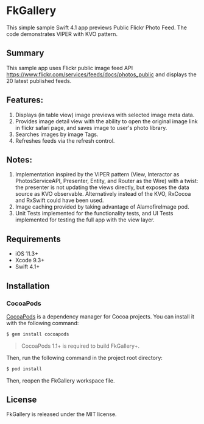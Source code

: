 # FkGallery
This simple sample Swift 4.1 app previews Public Flickr Photo Feed. The code demonstrates VIPER with KVO pattern. 

## Summary
This sample app uses Flickr public image feed API https://www.flickr.com/services/feeds/docs/photos_public and displays the 20 latest published feeds.

## Features:
1. Displays (in table view) image previews with selected image meta data.
2. Provides image detail view with the ability to open the original image link in flickr safari page, and saves image to user's photo library.
3. Searches images by image Tags.
4. Refreshes feeds via the refresh control.

## Notes:
1. Implementation inspired by the VIPER pattern (View, Interactor as PhotosServiceAPI, Presenter, Entity, and Router as the Wire) with a twist: the presenter is not updating the views directly, but exposes the data source as KVO observable. 
Alternatively instead of  the KVO, RxCocoa and RxSwift could have been used. 
2. Image caching provided by taking advantage of AlamofireImage pod.
3. Unit Tests implemented for the functionality tests, and UI Tests implemented for testing the full app with the view layer.

## Requirements

- iOS 11.3+ 
- Xcode 9.3+
- Swift 4.1+

## Installation

### CocoaPods

[CocoaPods](http://cocoapods.org) is a dependency manager for Cocoa projects. You can install it with the following command:

```bash
$ gem install cocoapods
```

> CocoaPods 1.1+ is required to build FkGallery+.

Then, run the following command in the project root directory:

```bash
$ pod install
```

Then, reopen the FkGallery workspace file. 

## License

FkGallery is released under the MIT license.
